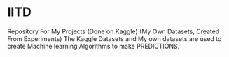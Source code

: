 # IITD
Repository For My Projects (Done on Kaggle) (My Own Datasets, Created From Experiments)
The Kaggle Datasets and My own datasets are used to create Machine learning Algorithms to make PREDICTIONS.
